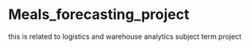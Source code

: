 # Meals_forecasting_project
this is related to logistics and warehouse analytics subject term project
